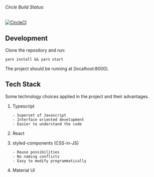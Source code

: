 ###### Circle Build Status:
[![CircleCI](https://circleci.com/gh/sccdmaomao/sccdmaomao.github.io.svg?style=svg)](https://circleci.com/gh/sccdmaomao/sccdmaomao.github.io)

## Development

Clone the repository and run:


    yarn install && yarn start


The project should be running at [localhost:8000].

## Tech Stack

Some technology choices applied in the project and their advantages.

1. Typescript
         
       - Superset of Javascript
       - Interface oriented development
       - Easier to understand the code

2. React

3. styled-components (CSS-in-JS)

       - Reuse possibilities
       - No naming conflicts
       - Easy to modify programmatically 

4. Material UI
